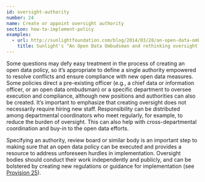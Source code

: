 ```yaml
---
id: oversight-authority
number: 24
name: Create or appoint oversight authority
section: how-to-implement-policy
examples: 
  - url: http://sunlightfoundation.com/blog/2014/03/28/an-open-data-ombudsman-and-rethinking-oversight-authorities/
    title: Sunlight's "An Open Data Ombudsman and rethinking oversight authorities"
---
```


<p>Some questions may defy easy treatment in the process of creating an open data policy, so it’s appropriate to define a single authority empowered to resolve conflicts and ensure compliance with new open data measures. Some policies direct a pre-existing officer (e.g., a chief data or information officer, or an open data ombudsman) or a specific department to oversee execution and compliance, although new positions and authorities can also be created. It’s important to emphasize that creating oversight does not necessarily require hiring new staff. Responsibility can be distributed among departmental coordinators who meet regularly, for example, to reduce the burden of oversight. This can also help with cross-departmental coordination and buy-in to the open data efforts.</p>
<p>Specifying an authority, review board or similar body is an important step to making sure that an open data policy can be executed and provides a resource to address unforeseen hurdles in implementation. Oversight bodies should conduct their work independently and publicly, and can be bolstered by creating new regulations or guidance for implementation (see <a href="http://sunlightfoundation.com/opendataguidelines/#binding-regulations">Provision 25</a>).</p>